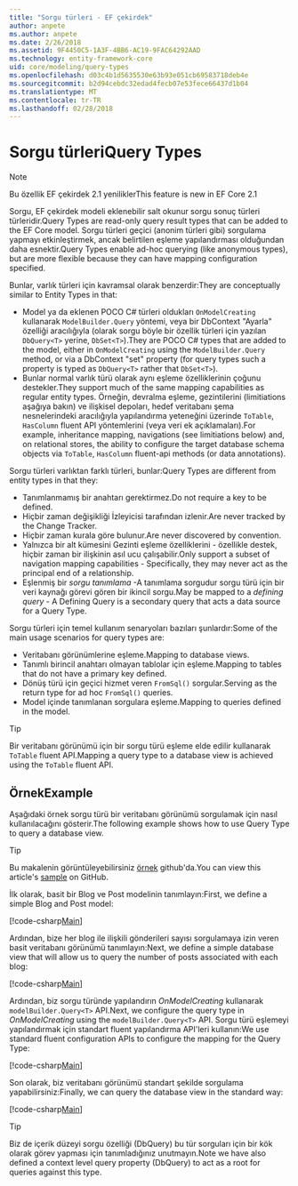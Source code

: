 ```yaml
---
title: "Sorgu türleri - EF çekirdek"
author: anpete
ms.author: anpete
ms.date: 2/26/2018
ms.assetid: 9F4450C5-1A3F-4BB6-AC19-9FAC64292AAD
ms.technology: entity-framework-core
uid: core/modeling/query-types
ms.openlocfilehash: d03c4b1d5635530e63b93e051cb69583718deb4e
ms.sourcegitcommit: b2d94cebdc32edad4fecb07e53fece66437d1b04
ms.translationtype: MT
ms.contentlocale: tr-TR
ms.lasthandoff: 02/28/2018
---
```

# <a name="query-types"></a><span data-ttu-id="4e9ac-102">Sorgu türleri</span><span class="sxs-lookup"><span data-stu-id="4e9ac-102">Query Types</span></span>
> [!NOTE]
> <span data-ttu-id="4e9ac-103">Bu özellik EF çekirdek 2.1 yenilikler</span><span class="sxs-lookup"><span data-stu-id="4e9ac-103">This feature is new in EF Core 2.1</span></span>

<span data-ttu-id="4e9ac-104">Sorgu, EF çekirdek modeli eklenebilir salt okunur sorgu sonuç türleri türleridir.</span><span class="sxs-lookup"><span data-stu-id="4e9ac-104">Query Types are read-only query result types that can be added to the EF Core model.</span></span> <span data-ttu-id="4e9ac-105">Sorgu türleri geçici (anonim türleri gibi) sorgulama yapmayı etkinleştirmek, ancak belirtilen eşleme yapılandırması olduğundan daha esnektir.</span><span class="sxs-lookup"><span data-stu-id="4e9ac-105">Query Types enable ad-hoc querying (like anonymous types), but are more flexible because they can have mapping configuration specified.</span></span>

<span data-ttu-id="4e9ac-106">Bunlar, varlık türleri için kavramsal olarak benzerdir:</span><span class="sxs-lookup"><span data-stu-id="4e9ac-106">They are conceptually similar to Entity Types in that:</span></span>

- <span data-ttu-id="4e9ac-107">Model ya da eklenen POCO C# türleri oldukları ```OnModelCreating``` kullanarak ```ModelBuilder.Query``` yöntemi, veya bir DbContext "Ayarla" özelliği aracılığıyla (olarak sorgu böyle bir özellik türleri için yazılan ```DbQuery<T>``` yerine, ```DbSet<T>```).</span><span class="sxs-lookup"><span data-stu-id="4e9ac-107">They are POCO C# types that are added to the model, either in ```OnModelCreating``` using the ```ModelBuilder.Query``` method, or via a DbContext "set" property (for query types such a property is typed as ```DbQuery<T>``` rather that ```DbSet<T>```).</span></span>
- <span data-ttu-id="4e9ac-108">Bunlar normal varlık türü olarak aynı eşleme özelliklerinin çoğunu destekler.</span><span class="sxs-lookup"><span data-stu-id="4e9ac-108">They support much of the same mapping capabilities as regular entity types.</span></span> <span data-ttu-id="4e9ac-109">Örneğin, devralma eşleme, gezintilerini (limitiations aşağıya bakın) ve ilişkisel depoları, hedef veritabanı şema nesnelerindeki aracılığıyla yapılandırma yeteneğini üzerinde ```ToTable```, ```HasColumn``` fluent API yöntemlerini (veya veri ek açıklamaları).</span><span class="sxs-lookup"><span data-stu-id="4e9ac-109">For example, inheritance mapping, navigations (see limitiations below) and, on relational stores, the ability to configure the target database schema objects via ```ToTable```, ```HasColumn``` fluent-api methods (or data annotations).</span></span>

<span data-ttu-id="4e9ac-110">Sorgu türleri varlıktan farklı türleri, bunlar:</span><span class="sxs-lookup"><span data-stu-id="4e9ac-110">Query Types are different from entity types in that they:</span></span>

- <span data-ttu-id="4e9ac-111">Tanımlanmamış bir anahtarı gerektirmez.</span><span class="sxs-lookup"><span data-stu-id="4e9ac-111">Do not require a key to be defined.</span></span>
- <span data-ttu-id="4e9ac-112">Hiçbir zaman değişikliği İzleyicisi tarafından izlenir.</span><span class="sxs-lookup"><span data-stu-id="4e9ac-112">Are never tracked by the Change Tracker.</span></span>
- <span data-ttu-id="4e9ac-113">Hiçbir zaman kurala göre bulunur.</span><span class="sxs-lookup"><span data-stu-id="4e9ac-113">Are never discovered by convention.</span></span>
- <span data-ttu-id="4e9ac-114">Yalnızca bir alt kümesini Gezinti eşleme özelliklerini - özellikle destek, hiçbir zaman bir ilişkinin asıl ucu çalışabilir.</span><span class="sxs-lookup"><span data-stu-id="4e9ac-114">Only support a subset of navigation mapping capabilities - Specifically, they may never act as the principal end of a relationship.</span></span>
- <span data-ttu-id="4e9ac-115">Eşlenmiş bir _sorgu tanımlama_ -A tanımlama sorgudur sorgu türü için bir veri kaynağı görevi gören bir ikincil sorgu.</span><span class="sxs-lookup"><span data-stu-id="4e9ac-115">May be mapped to a _defining query_ - A Defining Query is a secondary query that acts a data source for a Query Type.</span></span>

<span data-ttu-id="4e9ac-116">Sorgu türleri için temel kullanım senaryoları bazıları şunlardır:</span><span class="sxs-lookup"><span data-stu-id="4e9ac-116">Some of the main usage scenarios for query types are:</span></span>

- <span data-ttu-id="4e9ac-117">Veritabanı görünümlerine eşleme.</span><span class="sxs-lookup"><span data-stu-id="4e9ac-117">Mapping to database views.</span></span>
- <span data-ttu-id="4e9ac-118">Tanımlı birincil anahtarı olmayan tablolar için eşleme.</span><span class="sxs-lookup"><span data-stu-id="4e9ac-118">Mapping to tables that do not have a primary key defined.</span></span>
- <span data-ttu-id="4e9ac-119">Dönüş türü için geçici hizmet veren ```FromSql()``` sorgular.</span><span class="sxs-lookup"><span data-stu-id="4e9ac-119">Serving as the return type for ad hoc ```FromSql()``` queries.</span></span>
- <span data-ttu-id="4e9ac-120">Model içinde tanımlanan sorgulara eşleme.</span><span class="sxs-lookup"><span data-stu-id="4e9ac-120">Mapping to queries defined in the model.</span></span>

> [!TIP]
> <span data-ttu-id="4e9ac-121">Bir veritabanı görünümü için bir sorgu türü eşleme elde edilir kullanarak ```ToTable``` fluent API.</span><span class="sxs-lookup"><span data-stu-id="4e9ac-121">Mapping a query type to a database view is achieved using the ```ToTable``` fluent API.</span></span>

## <a name="example"></a><span data-ttu-id="4e9ac-122">Örnek</span><span class="sxs-lookup"><span data-stu-id="4e9ac-122">Example</span></span>

<span data-ttu-id="4e9ac-123">Aşağıdaki örnek sorgu türü bir veritabanı görünümü sorgulamak için nasıl kullanılacağını gösterir.</span><span class="sxs-lookup"><span data-stu-id="4e9ac-123">The following example shows how to use Query Type to query a database view.</span></span>

> [!TIP]
> <span data-ttu-id="4e9ac-124">Bu makalenin görüntüleyebilirsiniz [örnek](https://github.com/aspnet/EntityFrameworkCore/tree/dev/samples/QueryTypes) github'da.</span><span class="sxs-lookup"><span data-stu-id="4e9ac-124">You can view this article's [sample](https://github.com/aspnet/EntityFrameworkCore/tree/dev/samples/QueryTypes) on GitHub.</span></span>

<span data-ttu-id="4e9ac-125">İlk olarak, basit bir Blog ve Post modelinin tanımlayın:</span><span class="sxs-lookup"><span data-stu-id="4e9ac-125">First, we define a simple Blog and Post model:</span></span>

[!code-csharp[Main](../../../efcore-dev/samples/QueryTypes/Program.cs#Entities)]

<span data-ttu-id="4e9ac-126">Ardından, bize her blog ile ilişkili gönderileri sayısı sorgulamaya izin veren basit veritabanı görünümü tanımlayın:</span><span class="sxs-lookup"><span data-stu-id="4e9ac-126">Next, we define a simple database view that will allow us to query the number of posts associated with each blog:</span></span>

[!code-csharp[Main](../../../efcore-dev/samples/QueryTypes/Program.cs#View)]

<span data-ttu-id="4e9ac-127">Ardından, biz sorgu türünde yapılandırın _OnModelCreating_ kullanarak ```modelBuilder.Query<T>``` API.</span><span class="sxs-lookup"><span data-stu-id="4e9ac-127">Next, we configure the query type in _OnModelCreating_ using the ```modelBuilder.Query<T>``` API.</span></span>
<span data-ttu-id="4e9ac-128">Sorgu türü eşlemeyi yapılandırmak için standart fluent yapılandırma API'leri kullanın:</span><span class="sxs-lookup"><span data-stu-id="4e9ac-128">We use standard fluent configuration APIs to configure the mapping for the Query Type:</span></span>

[!code-csharp[Main](../../../efcore-dev/samples/QueryTypes/Program.cs#Configuration)]

<span data-ttu-id="4e9ac-129">Son olarak, biz veritabanı görünümü standart şekilde sorgulama yapabilirsiniz:</span><span class="sxs-lookup"><span data-stu-id="4e9ac-129">Finally, we can query the database view in the standard way:</span></span>

[!code-csharp[Main](../../../efcore-dev/samples/QueryTypes/Program.cs#Query)]

> [!TIP]
> <span data-ttu-id="4e9ac-130">Biz de içerik düzeyi sorgu özelliği (DbQuery) bu tür sorguları için bir kök olarak görev yapması için tanımladığınız unutmayın.</span><span class="sxs-lookup"><span data-stu-id="4e9ac-130">Note we have also defined a context level query property (DbQuery) to act as a root for queries against this type.</span></span>
